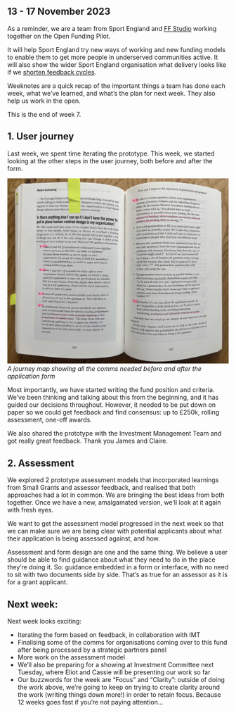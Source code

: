 ## 13 - 17 November 2023
As a reminder, we are a team from Sport England and [FF Studio](https://www.ff.studio/) working together on the Open Funding Pilot.

It will help Sport England try new ways of working and new funding models to enable them to get more people in underserved communities active. It will also show the wider Sport England organisation what delivery looks like if we [shorten feedback cycles](https://www.atlassian.com/blog/productivity/shorten-feedback-loops-reduce-teams-stress).

Weeknotes are a quick recap of the important things a team has done each week, what we’ve learned, and what’s the plan for next week. They also help us work in the open.

This is the end of week 7.

## 1. User journey

Last week, we spent time iterating the prototype. This week, we started looking at the other steps in the user journey, both before and after the form.

![Screenshot of a Miro board showing individual boxes for each step of the journey](/open-funding-pilot/images/ffse_w6_modern-grantmaking-2.jpg)
*A journey map showing all the comms needed before and after the application form*

Most importantly, we have started writing the fund position and criteria. We’ve been thinking and talking about this from the beginning, and it has guided our decisions throughout.  However, it needed to be put down on paper so we could get feedback and find consensus: up to £250k, rolling assessment, one-off awards.

We also shared the prototype with the Investment Management Team and got really great feedback. Thank you James and Claire.


## 2. Assessment

We explored 2 prototype assessment models that incorporated learnings from Small Grants and assessor feedback, and realised that both approaches had a lot in common. We are bringing the best ideas from both together. Once we have a new, amalgamated version, we’ll look at it again with fresh eyes.

We want to get the assessment model progressed in the next week so that we can make sure we are being clear with potential applicants about what their application is being assessed against, and how.

Assessment and form design are one and the same thing. We believe a user should be able to find guidance about what they need to do in the place they’re doing it. So: guidance embedded in a form or interface, with no need to sit with two documents side by side. That’s as true for an assessor as it is for a grant applicant.


## Next week:

Next week looks exciting: 

* Iterating the form based on feedback, in collaboration with IMT
* Finalising some of the comms for organisations coming over to this fund after being processed by a strategic partners panel
* More work on the assessment model
* We’ll also be preparing for a showing at Investment Committee next Tuesday, where Eliot and Cassie will be presenting our work so far
* Our buzzwords for the week are “Focus” and “Clarity”: outside of doing the work above, we’re going to keep on trying to create clarity around the work (writing things down more!) in order to retain focus. Because 12 weeks goes fast if you’re not paying attention…
